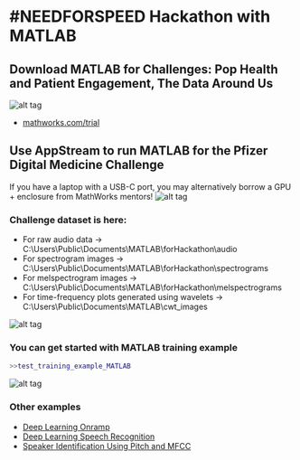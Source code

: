 # #NEEDFORSPEED Hackathon with MATLAB
## Download MATLAB for Challenges: Pop Health and Patient Engagement, The Data Around Us

![alt tag](https://user-images.githubusercontent.com/9381653/38444239-8e40fbbe-39bc-11e8-886a-e5d2996ddc34.png)

* [mathworks.com/trial](https:/www.mathworks.com/trial)

## Use AppStream to run MATLAB for the Pfizer Digital Medicine Challenge
If you have a laptop with a USB-C port, you may alternatively borrow a GPU + enclosure from MathWorks mentors!
![alt tag](https://user-images.githubusercontent.com/11076410/38444740-83dafac4-39be-11e8-8413-b84398bfe4b4.PNG)

### Challenge dataset is here:
* For raw audio data -> C:\Users\Public\Documents\MATLAB\forHackathon\audio
* For spectrogram images -> C:\Users\Public\Documents\MATLAB\forHackathon\spectrograms
* For melspectrogram images -> C:\Users\Public\Documents\MATLAB\forHackathon\melspectrograms
* For time-frequency plots generated using wavelets  -> C:\Users\Public\Documents\MATLAB\cwt_images

![alt tag](https://user-images.githubusercontent.com/9381653/38443336-5ba11340-39b9-11e8-873c-43afa3e893e5.PNG)
### You can get started with MATLAB training example
```MATLAB
>>test_training_example_MATLAB
```
![alt tag](https://user-images.githubusercontent.com/11076410/38442281-d1abb526-39b5-11e8-8821-64d0e0d7bf95.png)

### Other examples
* [Deep Learning Onramp](https://www.mathworks.com/training-schedule/deep-learning-onramp)
* [Deep Learning Speech Recognition](https://www.mathworks.com/help/nnet/examples/deep-learning-speech-recognition.html)
* [Speaker Identification Using Pitch and MFCC](https://www.mathworks.com/help/audio/examples/speaker-identification-using-pitch-and-mfcc.html)
